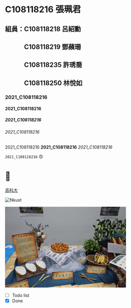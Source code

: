 # C108118216 張珮君

## 組員：C108118218 呂紹勳
## 　　　C108118219 鄧蘋珊
## 　　　C108118235 許琇喬
## 　　　C108118250 林悅如

### 2021_C108118216

#### 2021_C108118216

##### 2021_C108118216

###### 2021_C108118216

2021_C108118216 **2021_C108118216** *2021_C108118216*

`2021_C108118216` 😍 
# 🐛

[高科大](https://www.nkust.edu.tw/)

![Nkust](https://www.nkust.edu.tw/var/file/0/1000/img/513/182513897.png "NKUST")

![fig](delicious.jpg "看起來很好吃")

- [ ] Todo list
- [X] Done
